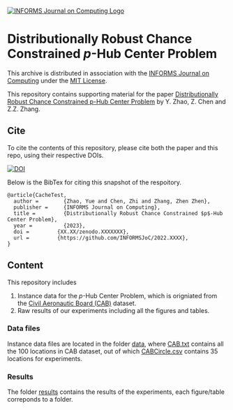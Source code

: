 [![INFORMS Journal on Computing Logo](https://INFORMSJoC.github.io/logos/INFORMS_Journal_on_Computing_Header.jpg)](https://pubsonline.informs.org/journal/ijoc)

# Distributionally Robust Chance Constrained $p$-Hub Center Problem

This archive is distributed in association with the [INFORMS Journal on
Computing](https://pubsonline.informs.org/journal/ijoc) under the [MIT License](LICENSE).

This repository contains supporting material for the paper [Distributionally Robust Chance Constrained p-Hub Center Problem](https://doi.org/????) by Y. Zhao, Z. Chen and Z.Z. Zhang.


## Cite

To cite the contents of this repository, please cite both the paper and this repo, using their respective DOIs.

[![DOI](https://zenodo.org/badge/DOI/XX.XXXX/zenodo.XXXXXXX.svg)](https://doi.org/XX.XXXX/zenodo.XXXXXXX)

Below is the BibTex for citing this snapshot of the respoitory.

```
@article{CacheTest,
  author =        {Zhao, Yue and Chen, Zhi and Zhang, Zhen Zhen},
  publisher =     {INFORMS Journal on Computing},
  title =         {Distributionally Robust Chance Constrained $p$-Hub Center Problem},
  year =          {2023},
  doi =         {XX.XX/zenodo.XXXXXXX},
  url =         {https://github.com/INFORMSJoC/2022.XXXX},
}  
```

## Content

This repository includes

1. Instance data for the $p$-Hub Center Problem, which is origniated from the [Civil Aeronautic Board (CAB)](https://www.researchgate.net/publication/269396247_cab100_mok) dataset.
1. Raw results of our experiments including all the figures and tables.

### Data files

Instance data files are located in the folder [data](data), where [CAB.txt](data/CAB.txt) contains all the 100 locations in CAB dataset, out of which [CABCircle.csv](data/CABCircle.csv) contains 35 locations for experiments. 


### Results
The folder [results](results) contains the results of the experiments, each figure/table correponds to a folder.
